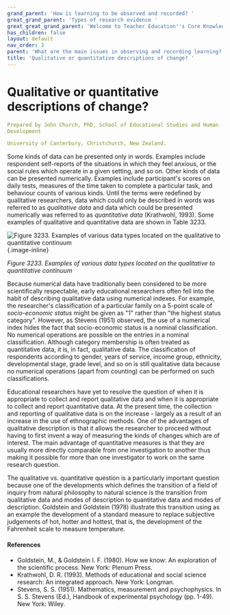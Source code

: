 ```yaml
---
grand_parent: 'How is learning to be observed and recorded? '
great_grand_parent: 'Types of research evidence '
great_great_grand_parent: 'Welcome to Teacher Education''s Core Knowledge and Skills.'
has_children: false
layout: default
nav_order: 3
parent: 'What are the main issues in observing and recording learning? '
title: 'Qualitative or quantitative descriptions of change? '
---
```

# Qualitative or quantitative descriptions of change?


```yaml
Prepared by John Church, PhD, School of Educational Studies and Human
Development

University of Canterbury, Christchurch, New Zealand.
```


Some kinds of data can be presented only in words. Examples include
respondent self-reports of the situations in which they feel anxious, or
the social rules which operate in a given setting, and so on. Other
kinds of data can be presented numerically. Examples include
participant\'s scores on daily tests, measures of the time taken to
complete a particular task, and behaviour counts of various kinds. Until
the terms were redefined by qualitative researchers, data which could
only be described in words was referred to as *qualitative data* and
data which could be presented numerically was referred to as
*quantitative data* (Krathwohl, 1993). Some examples of qualitative and
quantitative data are shown in Table 3233.

![Figure 3233. Examples of various data types located on the qualitative
to quantitative
continuum](../../../../../../assets/images/Figure3233.png "Figure 3233. Examples of various data types located on the qualitative to quantitative continuum"){.image-inline}

*Figure 3233. Examples of various data types located on the qualitative
to quantitative continuum*

Because numerical data have traditionally been considered to be more
scientifically respectable, early educational researchers often fell
into the habit of describing qualitative data using numerical indexes.
For example, the researcher\'s classification of a particular family on
a 5-point scale of *socio-economic status* might be given as "1" rather
than "the highest status category". However, as Stevens (1951) observed,
the use of a numerical index hides the fact that socio-economic status
is a nominal classification. No numerical operations are possible on the
entries in a nominal classification. Although category membership is
often treated as quantitative data, it is, in fact, qualitative data.
The classification of respondents according to gender, years of service,
income group, ethnicity, developmental stage, grade level, and so on is
still qualitative data because no numerical operations (apart from
counting) can be performed on such classifications.

Educational researchers have yet to resolve the question of when it is
appropriate to collect and report qualitative data and when it is
appropriate to collect and report quantitative data. At the present
time, the collection and reporting of qualitative data is on the
increase - largely as a result of an increase in the use of ethnographic
methods. One of the advantages of qualitative description is that it
allows the researcher to proceed without having to first invent a way of
measuring the kinds of changes which are of interest. The main advantage
of quantitative measures is that they are usually more directly
comparable from one investigation to another thus making it possible for
more than one investigator to work on the same research question.

The qualitative vs. quantitative question is a particularly important
question because one of the developments which defines the transition of
a field of inquiry from natural philosophy to natural science is the
transition from qualitative data and modes of description to
quantitative data and modes of description. Goldstein and Goldstein
(1978) illustrate this transition using as an example the development of
a standard measure to replace subjective judgements of hot, hotter and
hottest, that is, the development of the Fahrenheit scale to measure
temperature.


#### References

-   Goldstein, M., & Goldstein I. F. (1980). How we know: An exploration
    of the scientific process. New York: Plenum Press.
-   Krathwohl, D. R. (1993). Methods of educational and social science
    research: An integrated approach. New York: Longman.
-   Stevens, S. S. (1951). Mathematics, measurement and psychophysics.
    In S. S. Stevens (Ed.), Handbook of experimental psychology (pp.
    1-49). New York: Wiley.
